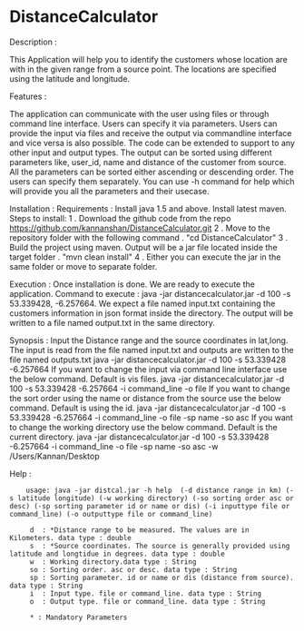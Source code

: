 # DistanceCalculator

Description :

This Application will help you to identify the customers whose location are with in the given range from a source point. The locations are specified using the latitude and longitude.

Features : 

The application can communicate with the user using files or through command line interface. Users can specify it via parameters. Users can provide the input via files and receive the output via commandline interface and vice versa is also possible. The code can be extended to support to any other input and output types.
The output can be sorted using different parameters like, user_id, name and distance of the customer from source.
All the parameters can be sorted either ascending or descending order. The users can specify them separately. 
You can use -h command for help which will provide you all the parameters and their usecase.

Installation :
	Requirements :
		Install java 1.5 and above.
		Install latest maven. 
	Steps to install:
		1 . Download the github code from the repo https://github.com/kannanshan/DistanceCalculator.git
		2 . Move to the repository folder with the following command . "cd DistanceCalculator"
		3 . Build the project using maven. Output will be a jar file located inside the target folder . "mvn clean install"
		4 . Either you can execute the jar in the same folder or move to separate folder.
		
Execution : 
	Once installation is done. We are ready to execute the application.
	Command to execute : java -jar distancecalculator.jar -d 100 -s 53.339428, -6.257664.
	We expect a file named input.txt containing the customers information in json format inside the directory.
	The output will be written to a file named output.txt in the same directory.
	
	
Synopsis : 
		Input the Distance range and the source coordinates in lat,long. The input is read from the file named input.txt and outputs are written to the 		file named outputs.txt
		java -jar distancecalculator.jar -d 100 -s 53.339428 -6.257664
		If you want to change the input via command line interface use the below command. Default is vis files.
		java -jar distancecalculator.jar -d 100 -s 53.339428 -6.257664 -i command_line -o file
		If you want to change the sort order using the name or distance from the source use the below command. Default is using the id.
		java -jar distancecalculator.jar -d 100 -s 53.339428 -6.257664 -i command_line -o file -sp name -so asc
		If you want to change the working directory use the below command. Default is the current directory.
		java -jar distancecalculator.jar -d 100 -s 53.339428 -6.257664 -i command_line -o file -sp name -so asc -w /Users/Kannan/Desktop
		
Help : 
 
 		usage: java -jar distcal.jar -h help  (-d distance range in km) (-s latitude longitude) (-w working directory) (-so sorting order asc or desc) (-sp sorting parameter id or name or dis) (-i inputtype file or command_line) (-o outputtype file or command_line)
 
		 d  : *Distance range to be measured. The values are in Kilometers. data type : double 
 		 s  : *Source coordinates. The source is generally provided using latitude and longtidue in degrees. data type : double 
 		 w  : Working directory.data type : String 
 		 so : Sorting order. asc or desc. data type : String 
 		 sp : Sorting parameter. id or name or dis (distance from source). data type : String 
 		 i  : Input type. file or command_line. data type : String 
 		 o  : Output type. file or command_line. data type : String 
 
 		 * : Mandatory Parameters 
		
		
		
		
		
		
		
		
		
		
		
